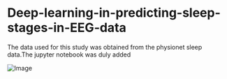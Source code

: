 # Deep-learning-in-predicting-sleep-stages-in-EEG-data


The data used for this study was obtained from the physionet sleep data.The jupyter notebook was duly added

![Image](https://github.com/user-attachments/assets/1eca447f-3aa8-4dd3-9008-4569d837ca9b)
